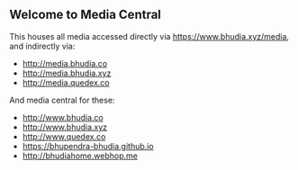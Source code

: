 ## Welcome to Media Central

This houses all media accessed directly via https://www.bhudia.xyz/media, and indirectly via:
- http://media.bhudia.co
- http://media.bhudia.xyz
- http://media.quedex.co

And media central for these:
- http://www.bhudia.co
- http://www.bhudia.xyz
- http://www.quedex.co
- https://bhupendra-bhudia.github.io
- http://bhudiahome.webhop.me


